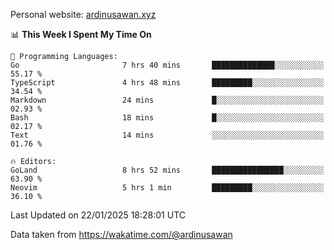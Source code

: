 Personal website: [ardinusawan.xyz](https://ardinusawan.xyz)

<!--START_SECTION:waka-->
📊 **This Week I Spent My Time On** 

```text
💬 Programming Languages: 
Go                       7 hrs 40 mins       ██████████████░░░░░░░░░░░   55.17 % 
TypeScript               4 hrs 48 mins       █████████░░░░░░░░░░░░░░░░   34.54 % 
Markdown                 24 mins             █░░░░░░░░░░░░░░░░░░░░░░░░   02.93 % 
Bash                     18 mins             █░░░░░░░░░░░░░░░░░░░░░░░░   02.17 % 
Text                     14 mins             ░░░░░░░░░░░░░░░░░░░░░░░░░   01.76 % 

🔥 Editors: 
GoLand                   8 hrs 52 mins       ████████████████░░░░░░░░░   63.90 % 
Neovim                   5 hrs 1 min         █████████░░░░░░░░░░░░░░░░   36.10 % 
```


 Last Updated on 22/01/2025 18:28:01 UTC
<!--END_SECTION:waka-->
Data taken from https://wakatime.com/@ardinusawan
